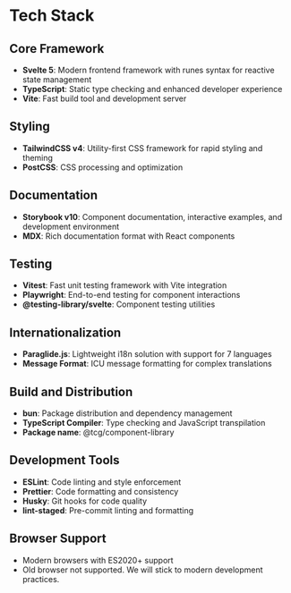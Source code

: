 # Tech Stack

## Core Framework
- **Svelte 5**: Modern frontend framework with runes syntax for reactive state management
- **TypeScript**: Static type checking and enhanced developer experience
- **Vite**: Fast build tool and development server

## Styling
- **TailwindCSS v4**: Utility-first CSS framework for rapid styling and theming
- **PostCSS**: CSS processing and optimization

## Documentation
- **Storybook v10**: Component documentation, interactive examples, and development environment
- **MDX**: Rich documentation format with React components

## Testing
- **Vitest**: Fast unit testing framework with Vite integration
- **Playwright**: End-to-end testing for component interactions
- **@testing-library/svelte**: Component testing utilities

## Internationalization
- **Paraglide.js**: Lightweight i18n solution with support for 7 languages
- **Message Format**: ICU message formatting for complex translations

## Build and Distribution
- **bun**: Package distribution and dependency management
- **TypeScript Compiler**: Type checking and JavaScript transpilation
- **Package name**: @tcg/component-library

## Development Tools
- **ESLint**: Code linting and style enforcement
- **Prettier**: Code formatting and consistency
- **Husky**: Git hooks for code quality
- **lint-staged**: Pre-commit linting and formatting

## Browser Support
- Modern browsers with ES2020+ support
- Old browser not supported. We will stick to modern development practices.